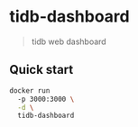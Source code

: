 # tidb-dashboard

> tidb web dashboard

## Quick start

```sh
docker run
  -p 3000:3000 \
  -d \
  tidb-dashboard
```
